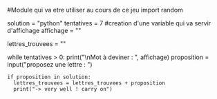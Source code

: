 #Module qui va etre utiliser au cours de ce jeu
import random


solution = "python"
tentatives = 7
#creation d'une variable qui va servir d'affichage 
affichage = ""

lettres_trouvees = ""



while tentatives > 0:
  print("\nMot à deviner : ", affichage)
  proposition = input("proposez une lettre : ")
  
    if proposition in solution:
      lettres_trouvees = lettres_trouvees + proposition
      print("-> very well ! carry on")
      

 
  
  
  

